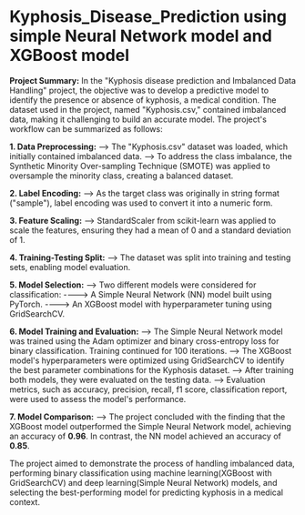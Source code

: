 # Kyphosis_Disease_Prediction using simple Neural Network model and XGBoost model
**Project Summary:**
In the "Kyphosis disease prediction and Imbalanced Data Handling" project, the objective was to develop a predictive model to identify the presence or absence of kyphosis, a medical condition. The dataset used in the project, named "Kyphosis.csv," contained imbalanced data, making it challenging to build an accurate model. The project's workflow can be summarized as follows:

**1. Data Preprocessing:**
--> The "Kyphosis.csv" dataset was loaded, which initially contained imbalanced data.
--> To address the class imbalance, the Synthetic Minority Over-sampling Technique (SMOTE) was applied to oversample the minority class, creating a balanced dataset.

**2. Label Encoding:**
--> As the target class was originally in string format ("sample"), label encoding was used to convert it into a numeric form.

**3. Feature Scaling:**
--> StandardScaler from scikit-learn was applied to scale the features, ensuring they had a mean of 0 and a standard deviation of 1.

**4. Training-Testing Split:**
--> The dataset was split into training and testing sets, enabling model evaluation.

**5. Model Selection:**
--> Two different models were considered for classification:
----> A Simple Neural Network (NN) model built using PyTorch.
----> An XGBoost model with hyperparameter tuning using GridSearchCV.

**6. Model Training and Evaluation:**
--> The Simple Neural Network model was trained using the Adam optimizer and binary cross-entropy loss for binary classification. Training continued for 100 iterations.
--> The XGBoost model's hyperparameters were optimized using GridSearchCV to identify the best parameter combinations for the Kyphosis dataset.
--> After training both models, they were evaluated on the testing data.
--> Evaluation metrics, such as accuracy, precision, recall, f1 score, classification report, were used to assess the model's performance.

**7. Model Comparison:**
--> The project concluded with the finding that the XGBoost model outperformed the Simple Neural Network model, achieving an accuracy of **0.96**. In contrast, the NN model achieved an accuracy of **0.85**.

The project aimed to demonstrate the process of handling imbalanced data, performing binary classification using machine learning(XGBoost with GridSearchCV) and deep learning(Simple Neural Network) models, and selecting the best-performing model for predicting kyphosis in a medical context.
